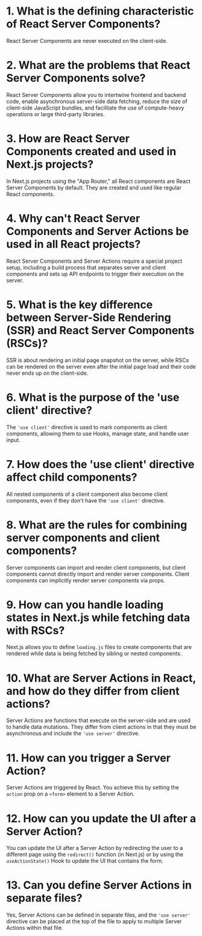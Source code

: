 # 1. What is the defining characteristic of React Server Components?

React Server Components are never executed on the client-side.

# 2. What are the problems that React Server Components solve?

React Server Components allow you to intertwine frontend and backend code, enable asynchronous server-side data fetching, reduce the size of client-side JavaScript bundles, and facilitate the use of compute-heavy operations or large third-party libraries.

# 3. How are React Server Components created and used in Next.js projects?

In Next.js projects using the "App Router," all React components are React Server Components by default. They are created and used like regular React components.

# 4. Why can't React Server Components and Server Actions be used in all React projects?

React Server Components and Server Actions require a special project setup, including a build process that separates server and client components and sets up API endpoints to trigger their execution on the server.

# 5. What is the key difference between Server-Side Rendering (SSR) and React Server Components (RSCs)?

SSR is about rendering an initial page snapshot on the server, while RSCs can be rendered on the server even after the initial page load and their code never ends up on the client-side.

# 6. What is the purpose of the 'use client' directive?

The `'use client'` directive is used to mark components as client components, allowing them to use Hooks, manage state, and handle user input.

# 7. How does the 'use client' directive affect child components?

All nested components of a client component also become client components, even if they don't have the `'use client'` directive.

# 8. What are the rules for combining server components and client components?

Server components can import and render client components, but client components cannot directly import and render server components. Client components can implicitly render server components via props.

# 9. How can you handle loading states in Next.js while fetching data with RSCs?

Next.js allows you to define `loading.js` files to create components that are rendered while data is being fetched by sibling or nested components.

# 10. What are Server Actions in React, and how do they differ from client actions?

Server Actions are functions that execute on the server-side and are used to handle data mutations. They differ from client actions in that they must be asynchronous and include the `'use server'` directive.

# 11. How can you trigger a Server Action?

Server Actions are triggered by React. You achieve this by setting the `action` prop on a `<form>` element to a Server Action.

# 12. How can you update the UI after a Server Action?

You can update the UI after a Server Action by redirecting the user to a different page using the `redirect()` function (in Next.js) or by using the `useActionState()` Hook to update the UI that contains the form.

# 13. Can you define Server Actions in separate files?

Yes, Server Actions can be defined in separate files, and the `'use server'` directive can be placed at the top of the file to apply to multiple Server Actions within that file.
